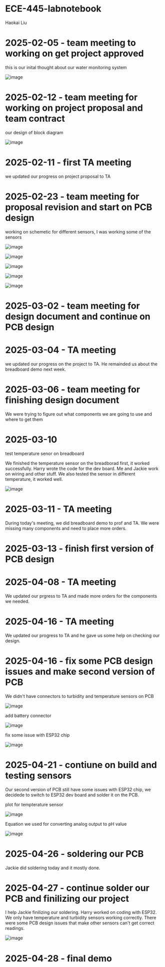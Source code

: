 # ECE-445-labnotebook
Haokai Liu

# 2025-02-05 - team meeting to working on get project approved
this is our inital thought about our water monitoring system

![image](https://github.com/user-attachments/assets/a8e27b36-c21b-4234-ad73-2b08b17fbee0)

# 2025-02-12 - team meeting for working on project proposal and team contract
our design of block diagram

![image](https://github.com/user-attachments/assets/08d622d2-8fe9-49f4-8b9d-4169b803c424)

# 2025-02-11 - first TA meeting
we updated our progress on project proposal to TA

# 2025-02-23 - team meeting for proposal revision and start on PCB design
working on schemetic for different sensors, I was working some of the sensors

![image](https://github.com/user-attachments/assets/a85d9a3b-b312-4b28-ad1d-bd58ecc11d88)

![image](https://github.com/user-attachments/assets/668b23e2-57af-4ea9-9da6-fea22dfad783)

![image](https://github.com/user-attachments/assets/39f6e550-238a-42ad-8e30-7ae9843665d3)

![image](https://github.com/user-attachments/assets/0edc3c8f-d74b-4352-a0d3-3793b8a15816)

![image](https://github.com/user-attachments/assets/7c56405f-d984-48dd-9e5b-3ced0f346143)

# 2025-03-02 - team meeting for design document and continue on PCB design
# 2025-03-04 - TA meeting
we updated our progress on the project to TA. He remainded us about the breadboard demo next week.

# 2025-03-06 - team meeting for finishing design document
We were trying to figure out what components we are going to use and where to get them

# 2025-03-10
test temperature senor on breadboard

We finished the temperature sensor on the breadborad first, it worked successfully. Harry wrote the code for the dev board. Me and Jackie work on wiring and other stuff. We also tested the sensor in different temperature, it worked well.

![image](https://github.com/user-attachments/assets/afb87c46-0bf8-4424-b1e5-64bb3b9b951f)

# 2025-03-11 - TA meeting
During today's meeting, we did breadboard demo to prof and TA. We were missing many components and need to place more orders.

# 2025-03-13 - finish first version of PCB design
# 2025-04-08 - TA meeting
We updated our prgress to TA and made more orders for the components we needed.

# 2025-04-16 - TA meeting
We updated our progress to TA and he gave us some help on checking our design.

# 2025-04-16 - fix some PCB design issues and make second version of PCB
We didn't have connectors to turbidity and temperature sensors on PCB

![image](https://github.com/user-attachments/assets/c4220ea7-48e2-4a3d-bc34-c945c11c1afb)

add battery connector

![image](https://github.com/user-attachments/assets/a36caceb-927e-41bf-b8b8-8a8d60bd20a6)

fix some issue with ESP32 chip

![image](https://github.com/user-attachments/assets/2fc04a3d-2c4a-4fd5-ac5a-e4c4ef8cb01c)


# 2025-04-21 - contiune on build and testing sensors
Our second version of PCB still have some issues with ESP32 chip, we decidede to switch to ESP32 dev board and solder it on the PCB.

plot for tempterature sensor

![image](https://github.com/user-attachments/assets/4164f4fb-572a-4965-83d7-e04ee8ea56cf)

Equation we used for converting analog output to pH value

![image](https://github.com/user-attachments/assets/24e4a08b-54ee-41c6-920a-7c3db922e1fc)

# 2025-04-26 - soldering our PCB
Jackie did soldering today and it mostly done.

# 2025-04-27 - continue solder our PCB and finilizing our project
I help Jackie finilizing our soldering. Harry worked on coding with ESP32. We only have temperature and turbidity sensors working correctly. There were some PCB design issues that make other sensors can't get correct readings.

![image](https://github.com/user-attachments/assets/43e4ef67-32f7-4513-9e42-e9cf256ce706)

# 2025-04-28 - final demo

